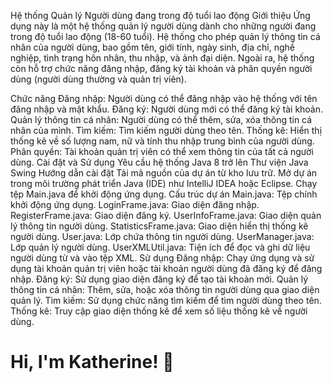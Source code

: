 
Hệ thống Quản lý Người dùng đang trong độ tuổi lao động
Giới thiệu
Ứng dụng này là một hệ thống quản lý người dùng dành cho những người đang trong độ tuổi lao động (18-60 tuổi). Hệ thống cho phép quản lý thông tin cá nhân của người dùng, bao gồm tên, giới tính, ngày sinh, địa chỉ, nghề nghiệp, tình trạng hôn nhân, thu nhập, và ảnh đại diện. Ngoài ra, hệ thống còn hỗ trợ chức năng đăng nhập, đăng ký tài khoản và phân quyền người dùng (người dùng thường và quản trị viên).

Chức năng
Đăng nhập: Người dùng có thể đăng nhập vào hệ thống với tên đăng nhập và mật khẩu.
Đăng ký: Người dùng mới có thể đăng ký tài khoản.
Quản lý thông tin cá nhân: Người dùng có thể thêm, sửa, xóa thông tin cá nhân của mình.
Tìm kiếm: Tìm kiếm người dùng theo tên.
Thống kê: Hiển thị thống kê về số lượng nam, nữ và tính thu nhập trung bình của người dùng.
Phân quyền: Tài khoản quản trị viên có thể xem thông tin của tất cả người dùng.
Cài đặt và Sử dụng
Yêu cầu hệ thống
Java 8 trở lên
Thư viện Java Swing
Hướng dẫn cài đặt
Tải mã nguồn của dự án từ kho lưu trữ.
Mở dự án trong môi trường phát triển Java (IDE) như IntelliJ IDEA hoặc Eclipse.
Chạy tệp Main.java để khởi động ứng dụng.
Cấu trúc dự án
Main.java: Tệp chính khởi động ứng dụng.
LoginFrame.java: Giao diện đăng nhập.
RegisterFrame.java: Giao diện đăng ký.
UserInfoFrame.java: Giao diện quản lý thông tin người dùng.
StatisticsFrame.java: Giao diện hiển thị thống kê người dùng.
User.java: Lớp chứa thông tin người dùng.
UserManager.java: Lớp quản lý người dùng.
UserXMLUtil.java: Tiện ích để đọc và ghi dữ liệu người dùng từ và vào tệp XML.
Sử dụng
Đăng nhập:
Chạy ứng dụng và sử dụng tài khoản quản trị viên hoặc tài khoản người dùng đã đăng ký để đăng nhập.
Đăng ký:
Sử dụng giao diện đăng ký để tạo tài khoản mới.
Quản lý thông tin cá nhân:
Thêm, sửa, hoặc xóa thông tin người dùng qua giao diện quản lý.
Tìm kiếm:
Sử dụng chức năng tìm kiếm để tìm người dùng theo tên.
Thống kê:
Truy cập giao diện thống kê để xem số liệu thống kê về người dùng.
# Hi, I'm Katherine! 👋

